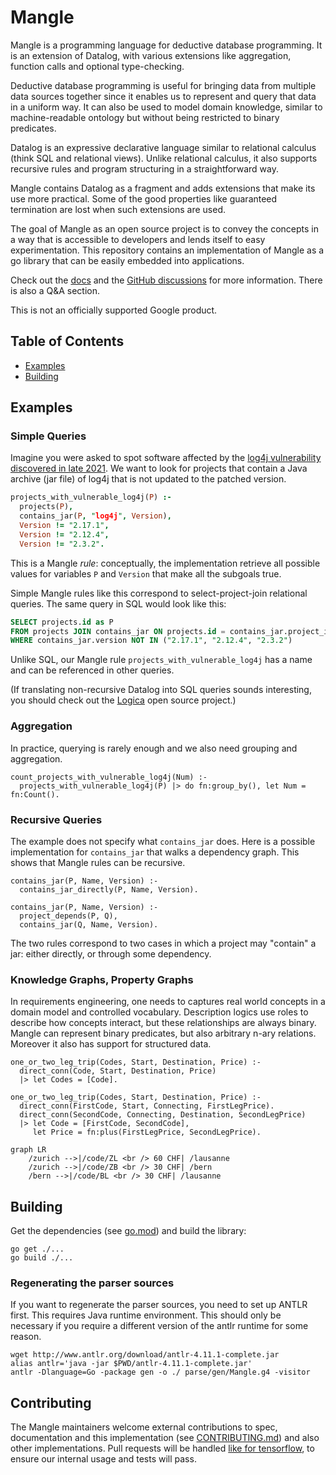 # Mangle

Mangle is a programming language for deductive database programming. It
is an extension of Datalog, with various extensions like aggregation, function
calls and optional type-checking.

Deductive database programming is useful for bringing data from multiple
data sources together since it enables us to represent and query that data in
a uniform way. It can also be used to model domain knowledge, similar
to machine-readable ontology but without being restricted to binary
predicates.

Datalog is an expressive declarative language similar to relational calculus
(think SQL and relational views). Unlike relational calculus, it also supports
recursive rules and program structuring in a straightforward way.

Mangle contains Datalog as a fragment and adds extensions that make its use
more practical. Some of the good properties like guaranteed termination are
lost when such extensions are used.

The goal of Mangle as an open source project is to convey the concepts in
a way that is accessible to developers and lends itself to easy experimentation.
This repository contains an implementation of Mangle as a go library that can be
easily embedded into applications.

Check out the [docs](docs/README.md) and the
[GitHub discussions](https://github.com/google/mangle/discussions) for more
information. There is also a Q&A section.

This is not an officially supported Google product. 

## Table of Contents
- [Examples](#examples)
- [Building](#building)

## Examples

### Simple Queries

Imagine you were asked to spot software affected by the
[log4j vulnerability discovered in late 2021](https://www.cisa.gov/uscert/apache-log4j-vulnerability-guidance).
We want to look for projects that contain a Java archive (jar file) of
log4j that is not updated to the patched version.

```prolog
projects_with_vulnerable_log4j(P) :-
  projects(P),
  contains_jar(P, "log4j", Version),
  Version != "2.17.1",
  Version != "2.12.4",
  Version != "2.3.2".
```

This is a Mangle *rule*: conceptually, the implementation retrieve all
possible values for variables `P` and `Version` that make all the subgoals true.

Simple Mangle rules like this correspond to select-project-join relational
queries. The same query in SQL would look like this:

```sql
SELECT projects.id as P
FROM projects JOIN contains_jar ON projects.id = contains_jar.project_id
WHERE contains_jar.version NOT IN ("2.17.1", "2.12.4", "2.3.2")
```

Unlike SQL, our Mangle rule `projects_with_vulnerable_log4j` has a name
and can be referenced in other queries.

(If translating non-recursive Datalog into SQL queries sounds interesting, you
should check out the [Logica](https://logica.dev/) open source project.)

### Aggregation

In practice, querying is rarely enough and we also need grouping and
aggregation.

```
count_projects_with_vulnerable_log4j(Num) :-
  projects_with_vulnerable_log4j(P) |> do fn:group_by(), let Num = fn:Count().
```

### Recursive Queries

The example does not specify what `contains_jar` does. Here is a possible
implementation for `contains_jar` that walks a dependency graph.
This shows that Mangle rules can be recursive. 

```
contains_jar(P, Name, Version) :-
  contains_jar_directly(P, Name, Version).

contains_jar(P, Name, Version) :-
  project_depends(P, Q),
  contains_jar(Q, Name, Version).
```

The two rules correspond to two cases in which a project may "contain" a jar:
either directly, or through some dependency.

### Knowledge Graphs, Property Graphs

In requirements engineering, one needs to captures real world concepts in a
domain model and controlled vocabulary. Description logics use
roles to describe how concepts interact, but these relationships are always
binary. Mangle can represent binary predicates, but also arbitrary n-ary
relations. Moreover it also has support for structured data.

```
one_or_two_leg_trip(Codes, Start, Destination, Price) :-
  direct_conn(Code, Start, Destination, Price)
  |> let Codes = [Code].

one_or_two_leg_trip(Codes, Start, Destination, Price) :-
  direct_conn(FirstCode, Start, Connecting, FirstLegPrice).
  direct_conn(SecondCode, Connecting, Destination, SecondLegPrice)
  |> let Code = [FirstCode, SecondCode],
     let Price = fn:plus(FirstLegPrice, SecondLegPrice).

```

```mermaid
graph LR
    /zurich -->|/code/ZL <br /> 60 CHF| /lausanne
    /zurich -->|/code/ZB <br /> 30 CHF| /bern
    /bern -->|/code/BL <br /> 30 CHF| /lausanne
```

## Building

Get the dependencies (see [go.mod](go.mod)) and build the library:

```
go get ./...
go build ./...
```
### Regenerating the parser sources

If you want to regenerate the parser sources, you need to set up ANTLR first.
This requires Java runtime environment. This should only be necessary if
you require a different version of the antlr runtime for some reason.

```
wget http://www.antlr.org/download/antlr-4.11.1-complete.jar
alias antlr='java -jar $PWD/antlr-4.11.1-complete.jar'
antlr -Dlanguage=Go -package gen -o ./ parse/gen/Mangle.g4 -visitor
```

## Contributing

The Mangle maintainers welcome external contributions to spec, documentation
and this implementation (see [CONTRIBUTING.md](CONTRIBUTING.md)) and also other
implementations. Pull requests will be handled
[like for tensorflow](https://github.com/tensorflow/tensorflow/blob/master/CONTRIBUTING.md),
to ensure our internal usage and tests will pass. 
